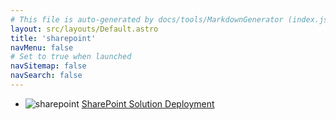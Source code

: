 ```yaml
---
# This file is auto-generated by docs/tools/MarkdownGenerator (index.js)
layout: src/layouts/Default.astro
title: 'sharepoint'
navMenu: false
# Set to true when launched
navSitemap: false
navSearch: false
---
```


<ul>

<li>

![sharepoint](https://i.octopus.com/library/step-templates/sharepoint.png) [SharePoint Solution Deployment](/integrations/sharepoint/sharepoint-solution-deployment)

</li>
        
</ul>
